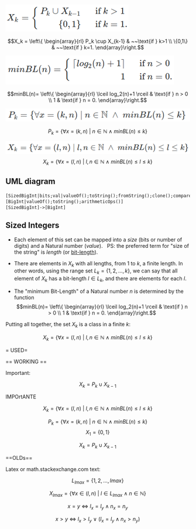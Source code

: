

![](equation07-main.png)


$$X_k = \left\{
   \begin{array}{rl}
     P_k \cup X_{k-1} & ~~\text{if }  k>1 \\
     \{0,1\} & ~~\text{if } k=1.
   \end{array}\right.$$

![](equation06-minBL.v2.png)

$$minBL(n)= \left\{
   \begin{array}{rl}
     \lceil log_2(n)+1 \rceil & \text{if }  n > 0 \\
     1 & \text{if } n = 0.
   \end{array}\right.$$


![](equation07-Pk.png)

$$P_k = \{\forall x = (k,n) ~|~  n \in \mathbb{N} ~\land~ minBL(n) \le k  \}$$


![](equation06-main.png)
$$X_k = \{\forall x = (l,n) ~|~  l,n \in \mathbb{N} ~\land~ minBL(n) \le l \le k  \}$$


## UML diagram

```
[SizedBigInt|bits;val|valueOf();toString();fromString();clone();compare();sort();truncAt()]
[BigInt|valueOf();toString();arithmeticOps()]
[SizedBigInt]->[BigInt]
```

## Sized Integers

* Each element of this set can be mapped into a *size* (bits or number of digits) and a Natural number (*value*). &nbsp; PS:  the preferred term for "size of the string" is *length* (or [bit-length](https://en.wikipedia.org/wiki/Bit-length)).

* There are elements in $X_k$ with all lengths, from 1 to  *k*, a finite length. In other words, using the  range set $L_k=\{1, 2, \ldots, k\}$, we can say that all element of  $X_k$ has a bit-length $l \in L_k$, and there are elements for each $l$.

* The  "minimum Bit-Length" of a Natural number $n$  is determined by the function $$minBL(n)= \left\{
   \begin{array}{rl}
     \lceil log_2(n)+1 \rceil & \text{if }  n > 0 \\
     1 & \text{if } n = 0.
   \end{array}\right.$$

Putting all together, the set $X_k$ is a class in a finite $k$:

$$X_k = \{\forall x = (l,n) ~|~  l,n \in \mathbb{N} ~\land~ minBL(n) \le l \le k  \}$$

= USED=

== WORKING ==

Important:

$$X_k = P_k \cup X_{k-1} $$

IMPOrtANTE

$$X_k = \{\forall x = (l,n) ~|~  l,n \in \mathbb{N} ~\land~ minBL(n) \le l \le k  \}$$

$$P_k = \{\forall x = (k,n) ~|~  n \in \mathbb{N} ~\land~ minBL(n) \le k  \}$$
$$X_1 = \{0,1\} $$

$$X_k = P_k \cup X_{k-1} $$

==OLDs==

Latex or math.stackexchange.com text:

$$L_{lmax}=\{1, 2, \ldots, lmax\}$$

$$X_{lmax} = \{\forall x \in (l,n) ~ | ~ l \in L_{lmax} ~\land ~ n \in \mathbb{N} \}$$

$$x=y ~ \iff ~ l_x=l_y \land n_x=n_y$$

$$x>y ~ \iff ~ l_x > l_y ~ \lor ~ (l_x=l_y \land n_x > n_y)$$

